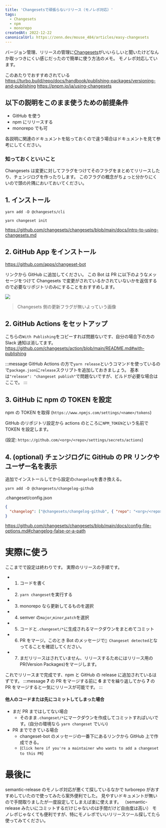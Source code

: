 ```yaml
---
title: 'Changesetsで頑張らないリリース（モノレポ対応）'
tags:
  - Changesets
  - npm
  - monorepo
createdAt: 2022-12-22
canonicalUrl: https://zenn.dev/mouse_484/articles/easy-changesets
---
```


バージョン管理、リリースの管理に[Changesets](https://github.com/changesets/changesets)がいいらしいと聞いたけどなんか取っつきにくい感じだったので簡単に使う方法のメモ。
モノレポ対応しています。

このあたりでおすすめされている
https://turbo.build/repo/docs/handbook/publishing-packages/versioning-and-publishing
https://pnpm.io/ja/using-changesets

## 以下の説明をこのまま使うための前提条件

- GitHub を使う
- npm にリリースする
- monorepo でも可

各説明に関連のドキュメントを貼っておくので違う場合はドキュメントを見て参考にしてください。

### 知っておくといいこと

Changesets は変更に対してフラグをつけてそのフラグをまとめてリリースしたり、チェンジログを作ったりします。
このフラグの概念がちょっと分かりにくいので頭の片隅においておいてください。

## 1. インストール

```
yarn add -D @changesets/cli
```

```
yarn changeset init
```

https://github.com/changesets/changesets/blob/main/docs/intro-to-using-changesets.md

## 2. GitHub App をインストール

https://github.com/apps/changeset-bot

リンクから GitHub に追加してください。
この Bot は PR に以下のようなメッセージをつけて Changesets で変更がされているかされていないかを返信するので必要なリポジトリのみにすることをおすすめします。

![](https://user-images.githubusercontent.com/38714187/209133509-98a1c71d-08c1-49b4-a25b-e2283fb8a180.png)

> Changesets 側の更新フラグが無いよっていう画像

## 2. GitHub Actions をセットアップ

こちらの`With Publishing`をコピーすれば問題ないです、自分の場合下の方の Slack 通知は消してます。
https://github.com/changesets/action/blob/main/README.md#with-publishing

:::message
GitHub Actions の方で`yarn release`というコマンドを使っているので`package.json`に`release`スクリプトを追加しておきましょう。
基本は`"release": "changeset publish"`で問題ないですが、ビルドが必要な場合はここで。
:::

## 3. GitHub に npm の TOKEN を設定

npm の TOKEN を取得 (`https://www.npmjs.com/settings/<name>/tokens`)

GitHub のリポジトリ設定から actions のところに`NPM_TOKEN`という名前で TOKEN を設定します。

(設定: `https://github.com/<org>/<repo>/settings/secrets/actions`)

## 4. (optional) チェンジログに GitHub の PR リンクやユーザー名を表示

追加でインストールしてから設定の`changelog`を書き換える。

```
yarn add -D @changesets/changelog-github
```

.changeset/config.json

```json
{
  "changelog": ["@changesets/changelog-github", { "repo": "<org>/<repo>" }]
}
```

https://github.com/changesets/changesets/blob/main/docs/config-file-options.md#changelog-false-or-a-path

# 実際に使う

ここまでで設定は終わりです。
実際のリリースの手順です。

- 1. コードを書く
- 2. `yarn changeset`を実行する
- 3. monorepo なら更新してるものを選択
- 4. semver の`major`,`minor`,`patch`を選択
- 5. コードと`.changeset/*`に生成されるマークダウンをまとめてコミット
- 6. PR をマージ。このとき Bot のメッセージで`🦋 Changeset detected`となってることを確認してください。
- 7. まだリリースはされていません、リリースするためにはリリース用の PR(Version Packages)をマージします。

これでリリースまで完成です、npm と GitHub の release に追加されているはずです。
:::message
**7** の PR をマージする前に **6** までを繰り返してから **7** の PR をマージすると一気にリリースが可能です。
:::

#### 他人のコードまたは先にコミットしてしまった場合

- まだ PR まではしてない場合
  - そのまま`.changeset/*`にマークダウンを作成してコミットすればいいです。(自分の環境なら `yarn changeset` でいい)
- PR までできている場合
  - changeset-bot のメッセージの一番下にあるリンクから GitHub 上で作成できる。
  - (`Click here if you're a maintainer who wants to add a changeset to this PR`)

# 最後に

semantic-release のモノレポ対応が悪くて探しているなかで turborepo がおすすめしていたので使ってみたら案外便利でした。
見やすいドキュメントが無いので手間取りましたが一度設定してしまえば楽に使えます。
（semantic-release みたいにコミットするだけじゃないのは手間だけど自由度は高い）
モノレポじゃなくても便利ですが、特にモノレポでいいリリースツール探してたら使ってみてください。
